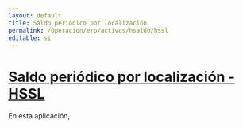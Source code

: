 ```yaml
---
layout: default
title: Saldo periódico por localización
permalink: /Operacion/erp/activos/hsaldo/hssl
editable: si
---
```


# [**Saldo periódico por localización - HSSL**](http://docs.oasiscom.com/Operacion/erp/activos/hsaldo/hssl#saldo-periodico-por-localizacion-hssl)

En esta aplicación, 
